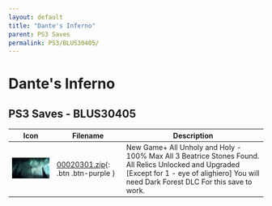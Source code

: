 ```yaml
---
layout: default
title: "Dante's Inferno"
parent: PS3 Saves
permalink: PS3/BLUS30405/
---
```

# Dante's Inferno

## PS3 Saves - BLUS30405

| Icon | Filename | Description |
|------|----------|-------------|
| ![Dante's Inferno](ICON0.PNG) | [00020301.zip](00020301.zip){: .btn .btn-purple } | New Game+ All Unholy and Holy - 100% Max All 3 Beatrice Stones Found. All Relics Unlocked and Upgraded [Except for 1 - eye of alighiero] You will need Dark Forest DLC For this save to work. |
